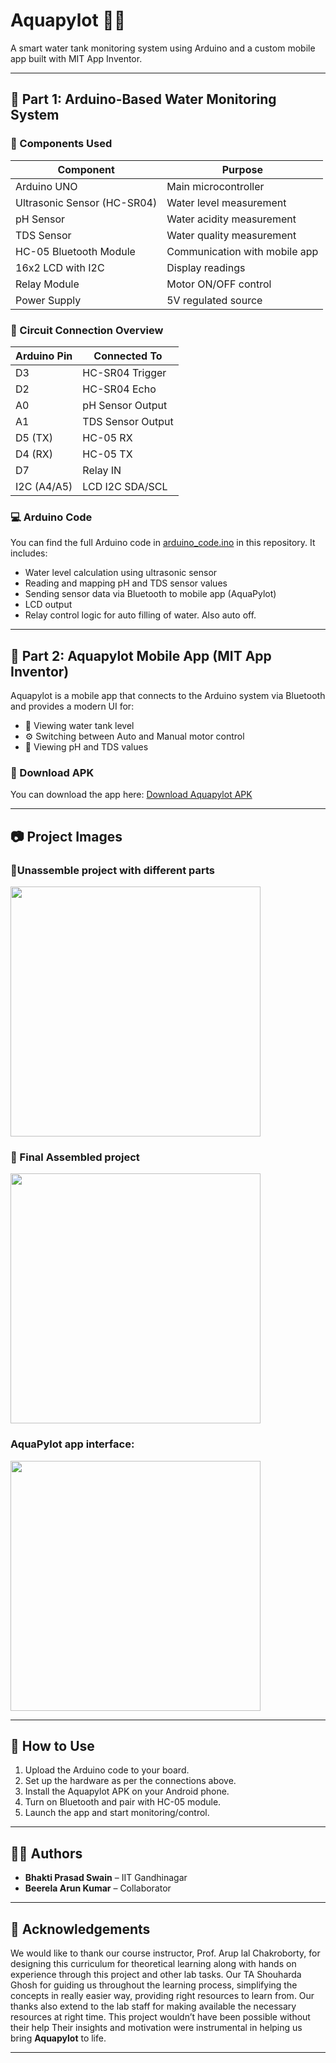 # Aquapylot 🚰📲
A smart water tank monitoring system using Arduino and a custom mobile app built with MIT App Inventor.

---

## 🔧 Part 1: Arduino-Based Water Monitoring System

### 🧰 Components Used

| Component         | Purpose                        |
|------------------|--------------------------------|
| Arduino UNO      | Main microcontroller            |
| Ultrasonic Sensor (HC-SR04) | Water level measurement     |
| pH Sensor        | Water acidity measurement       |
| TDS Sensor       | Water quality measurement       |
| HC-05 Bluetooth Module | Communication with mobile app |
| 16x2 LCD with I2C| Display readings                |
| Relay Module     | Motor ON/OFF control            |
| Power Supply     | 5V regulated source             |

### 🔌 Circuit Connection Overview

| Arduino Pin | Connected To           |
|-------------|------------------------|
| D3          | HC-SR04 Trigger        |
| D2          | HC-SR04 Echo           |
| A0          | pH Sensor Output       |
| A1          | TDS Sensor Output      |
| D5 (TX)    | HC-05 RX               |
| D4 (RX)    | HC-05 TX               |
| D7          | Relay IN               |
| I2C (A4/A5) | LCD I2C SDA/SCL        |

### 💻 Arduino Code

You can find the full Arduino code in [arduino_code.ino](WaterTankMonitoring/WaterTankMonitoring.ino) in this repository. It includes:

- Water level calculation using ultrasonic sensor
- Reading and mapping pH and TDS sensor values
- Sending sensor data via Bluetooth to mobile app (AquaPylot)
- LCD output
- Relay control logic for auto filling of water. Also auto off.

---

## 📱 Part 2: Aquapylot Mobile App (MIT App Inventor)

Aquapylot is a mobile app that connects to the Arduino system via Bluetooth and provides a modern UI for:

- 🌊 Viewing water tank level
- ⚙️ Switching between Auto and Manual motor control
- 🧪 Viewing pH and TDS values

### 📲 Download APK

You can download the app here: [Download Aquapylot APK](AquaPylot.apk)

---
## 📷 Project Images

<h3>🔌Unassemble project with different parts</h3>
<img src="Images/project_description.jpg" width="400"/>

<h3>🔧 Final Assembled project</h3>
<img src="Images/assembled_project.jpg" width="400"/>

<h3>AquaPylot app interface:</h3>
<img src="Images/aquapylot_ui2.jpg" width="400"/>


---

## 🧠 How to Use

1. Upload the Arduino code to your board.
2. Set up the hardware as per the connections above.
3. Install the Aquapylot APK on your Android phone.
4. Turn on Bluetooth and pair with HC-05 module.
5. Launch the app and start monitoring/control.

---

## 👨‍🔧 Authors

- **Bhakti Prasad Swain** – IIT Gandhinagar
- **Beerela Arun Kumar** – Collaborator

---

## 🙏 Acknowledgements

We would like to thank our course instructor, Prof. Arup lal Chakroborty, for designing this curriculum for theoretical learning along with hands on experience through this project
and other lab tasks. Our TA Shouharda Ghosh for guiding us
throughout the learning process, simplifying the concepts in really easier way, providing right resources to learn from. Our thanks also extend to the
lab staff for making available the necessary resources at right
time. This project wouldn’t have been possible without their
help
Their insights and motivation were instrumental in helping us bring **Aquapylot** to life.


---
